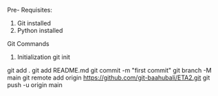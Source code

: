 Pre- Requisites:
1. Git installed
2. Python installed

Git Commands
1. Initialization
     git init

git add .
git add README.md
git commit -m "first commit"
git branch -M main
git remote add origin https://github.com/git-baahubali/ETA2.git
git push -u origin main
